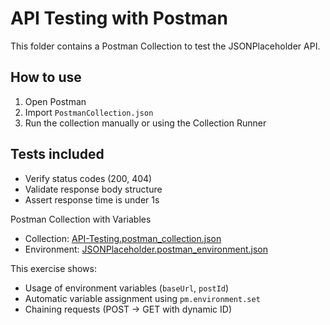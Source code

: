 # API Testing with Postman

This folder contains a Postman Collection to test the JSONPlaceholder API.

## How to use
1. Open Postman
2. Import `PostmanCollection.json`
3. Run the collection manually or using the Collection Runner

## Tests included
- Verify status codes (200, 404)
- Validate response body structure
- Assert response time is under 1s


Postman Collection with Variables
- Collection: [API-Testing.postman_collection.json](Postman-Collections/API-Testing.postman_collection.json)
- Environment: [JSONPlaceholder.postman_environment.json](Postman-Collections/JSONPlaceholder.postman_environment.json)

This exercise shows:
- Usage of environment variables (`baseUrl`, `postId`)
- Automatic variable assignment using `pm.environment.set`
- Chaining requests (POST → GET with dynamic ID)
